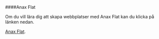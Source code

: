 ####Anax Flat

Om du vill lära dig att skapa webbplatser med Anax Flat kan du klicka på länken nedan.

[Anax Flat](http://dbwebb.se/kunskap/bygg-me-sida-med-anax-flat).
